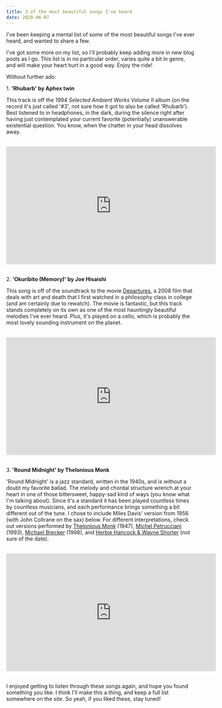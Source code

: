 ```yaml
---
title: 3 of the most beautiful songs I've heard
date: 2020-06-07
---
```


I've been keeping a mental list of some of the most beautiful songs I've ever heard, and wanted to share a few.

<!--more-->

I've got some more on my list, so I'll probably keep adding more in new blog posts as I go. This list is in no particular order, varies quite a bit in genre, and will make your heart hurt in a good way. Enjoy the ride!

Without further ado:

1\. **'Rhubarb' by Aphex twin**

This track is off the 1994 *Selected Ambient Works Volume II* album (on the record it's just called '#3', not sure how it got to also be called 'Rhubarb'). Best listened to in headphones, in the dark, during the silence right after having just contemplated your current favorite (potentially) unanswerable existential question. You know, when the chatter in your head dissolves away.

<br>
<div class="video-responsive">
<iframe width="560" height="315" src="https://www.youtube-nocookie.com/embed/q_opPj52Hko" frameborder="0" allow="accelerometer; autoplay; encrypted-media; gyroscope; picture-in-picture" allowfullscreen></iframe>
</div>
<br>

2\. **'Okuribito (Memory)' by Joe Hisaishi**

This song is off of the soundtrack to the movie [Departures](https://en.wikipedia.org/wiki/Departures_(2008_film)), a 2008 film that deals with art and death that I first watched in a philosophy class in college (and am certainly due to rewatch). The movie is fantastic, but this track stands completely on its own as one of the most hauntingly beautiful melodies I've ever heard. Plus, it's played on a cello, which is probably the most lovely sounding instrument on the planet.

<br>
<div class="video-responsive">
<iframe width="560" height="315" src="https://www.youtube-nocookie.com/embed/UiyFeT0Tpkk" frameborder="0" allow="accelerometer; autoplay; encrypted-media; gyroscope; picture-in-picture" allowfullscreen></iframe>
</div>
<br>

3\. **'Round Midnight' by Thelonious Monk**

'Round Midnight' is a jazz standard, written in the 1940s, and is without a doubt my favorite ballad. The melody and chordal structure wrench at your heart in one of those bittersweet, happy-sad kind of ways (you know what I'm talking about). Since it's a standard it has been played countless times by countless musicians, and each performance brings something a bit different out of the tune. I chose to include Miles Davis' version from 1956 (with John Coltrane on the sax) below. For different interpretations, check out versions performed by [Thelonious Monk](https://youtu.be/zre0u5XyNfY) (1947), [Michel Petrucciani](https://youtu.be/lUxQLU_eqfU) (1993), [Michael Brecker](https://youtu.be/ZoQ1jmoxAUA) (1998), and [Herbie Hancock & Wayne Shorter](https://youtu.be/VPGcpm3v1sU) (not sure of the date).

<br>
<div class="video-responsive">
<iframe width="560" height="315" src="https://www.youtube-nocookie.com/embed/GIgLt7LAZF0" frameborder="0" allow="accelerometer; autoplay; encrypted-media; gyroscope; picture-in-picture" allowfullscreen></iframe>
</div>
<br>

I enjoyed getting to listen through these songs again, and hope you found something you like. I think I'll make this a thing, and keep a full list somewhere on the site. So yeah, if you liked these, stay tuned!
